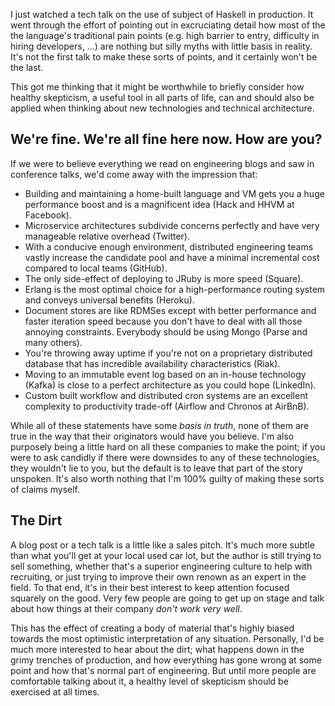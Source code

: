 I just watched a tech talk on the use of subject of Haskell in production. It
went through the effort of pointing out in excruciating detail how most of the
the language's traditional pain points (e.g. high barrier to entry, difficulty
in hiring developers, ...) are nothing but silly myths with little basis in
reality. It's not the first talk to make these sorts of points, and it
certainly won't be the last.

This got me thinking that it might be worthwhile to briefly consider how
healthy skepticism, a useful tool in all parts of life, can and should also be
applied when thinking about new technologies and technical architecture.

## We're fine. We're all fine here now. How are you?

If we were to believe everything we read on engineering blogs and saw in
conference talks, we'd come away with the impression that:

* Building and maintaining a home-built language and VM gets you a huge
  performance boost and is a magnificent idea (Hack and HHVM at Facebook).
* Microservice architectures subdivide concerns perfectly and have very
  manageable relative overhead (Twitter).
* With a conducive enough environment, distributed engineering teams vastly
  increase the candidate pool and have a minimal incremental cost compared to
  local teams (GitHub).
* The only side-effect of deploying to JRuby is more speed (Square).
* Erlang is the most optimal choice for a high-performance routing system and
  conveys universal benefits (Heroku).
* Document stores are like RDMSes except with better performance and faster
  iteration speed because you don't have to deal with all those annoying
  constraints. Everybody should be using Mongo (Parse and many others).
* You're throwing away uptime if you're not on a proprietary distributed
  database that has incredible availability characteristics (Riak).
* Moving to an immutable event log based on an in-house technology (Kafka) is
  close to a perfect architecture as you could hope (LinkedIn).
* Custom built workflow and distributed cron systems are an excellent
  complexity to productivity trade-off (Airflow and Chronos at AirBnB).

While all of these statements have some _basis in truth_, none of them are true
in the way that their originators would have you believe. I'm also purposely
being a little hard on all these companies to make the point; if you were to
ask candidly if there were downsides to any of these technologies, they
wouldn't lie to you, but the default is to leave that part of the story
unspoken. It's also worth nothing that I'm 100% guilty of making these sorts of
claims myself.

## The Dirt

A blog post or a tech talk is a little like a sales pitch. It's much more
subtle than what you'll get at your local used car lot, but the author is still
trying to sell something, whether that's a superior engineering culture to help
with recruiting, or just trying to improve their own renown as an expert in the
field. To that end, it's in their best interest to keep attention focused
squarely on the good. Very few people are going to get up on stage and talk
about how things at their company _don't work very well_.

This has the effect of creating a body of material that's highly biased towards
the most optimistic interpretation of any situation. Personally, I'd be much
more interested to hear about the dirt; what happens down in the grimy trenches
of production, and how everything has gone wrong at some point and how that's
normal part of engineering. But until more people are comfortable talking about
it, a healthy level of skepticism should be exercised at all times.
